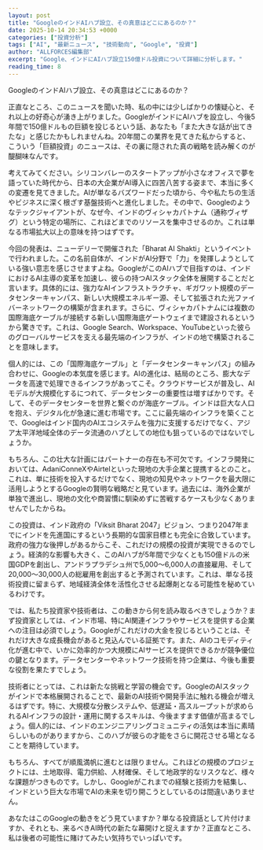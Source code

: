 ```yaml
---
layout: post
title: "GoogleのインドAIハブ設立、その真意はどこにあるのか？"
date: 2025-10-14 20:34:53 +0000
categories: ["投資分析"]
tags: ["AI", "最新ニュース", "技術動向", "Google", "投資"]
author: "ALLFORCES編集部"
excerpt: "Google、インドにAIハブ設立150億ドル投資について詳細に分析します。"
reading_time: 8
---
```


GoogleのインドAIハブ設立、その真意はどこにあるのか？

正直なところ、このニュースを聞いた時、私の中には少しばかりの懐疑心と、それ以上の好奇心が湧き上がりました。GoogleがインドにAIハブを設立し、今後5年間で150億ドルもの巨額を投じるという話、あなたも「また大きな話が出てきたな」と感じたかもしれませんね。20年間この業界を見てきた私からすると、こういう「巨額投資」のニュースは、その裏に隠された真の戦略を読み解くのが醍醐味なんです。

考えてみてください。シリコンバレーのスタートアップが小さなオフィスで夢を語っていた時代から、日本の大企業がAI導入に四苦八苦する姿まで、本当に多くの変遷を見てきました。AIが単なるバズワードだった頃から、今や私たちの生活やビジネスに深く根ざす基盤技術へと進化しました。その中で、Googleのようなテックジャイアントが、なぜ今、インドのヴィシャカパトナム（通称ヴィザグ）という特定の場所に、これほどまでのリソースを集中させるのか。これは単なる市場拡大以上の意味を持つはずです。

今回の発表は、ニューデリーで開催された「Bharat AI Shakti」というイベントで行われました。この名前自体が、インドがAI分野で「力」を発揮しようとしている強い意志を感じさせますよね。GoogleがこのAIハブで目指すのは、インドにおけるAI主導の変革を加速し、彼らの持つAIスタック全体を展開することだと言います。具体的には、強力なAIインフラストラクチャ、ギガワット規模のデータセンターキャンパス、新しい大規模エネルギー源、そして拡張された光ファイバーネットワークの構築が含まれます。さらに、ヴィシャカパトナムには複数の国際海底ケーブルが接続する新しい国際海底ゲートウェイまで建設されるというから驚きです。これは、Google Search、Workspace、YouTubeといった彼らのグローバルサービスを支える最先端のインフラが、インドの地で構築されることを意味します。

個人的には、この「国際海底ケーブル」と「データセンターキャンパス」の組み合わせに、Googleの本気度を感じます。AIの進化は、結局のところ、膨大なデータを高速で処理できるインフラがあってこそ。クラウドサービスが普及し、AIモデルが大規模化するにつれて、データセンターの重要性は増すばかりです。そして、そのデータセンターを世界と繋ぐのが海底ケーブル。インドは巨大な人口を抱え、デジタル化が急速に進む市場です。ここに最先端のインフラを築くことで、Googleはインド国内のAIエコシステムを強力に支援するだけでなく、アジア太平洋地域全体のデータ流通のハブとしての地位も狙っているのではないでしょうか。

もちろん、この壮大な計画にはパートナーの存在も不可欠です。インフラ開発においては、AdaniConneXやAirtelといった現地の大手企業と提携するとのこと。これは、単に技術を投入するだけでなく、現地の知見やネットワークを最大限に活用しようとするGoogleの賢明な戦略だと見ています。過去には、海外企業が単独で進出し、現地の文化や商習慣に馴染めずに苦戦するケースも少なくありませんでしたからね。

この投資は、インド政府の「Viksit Bharat 2047」ビジョン、つまり2047年までにインドを先進国にするという長期的な国家目標とも完全に合致しています。政府の強力な後押しがあるからこそ、これだけの規模の投資が実現できるのでしょう。経済的な影響も大きく、このAIハブが5年間で少なくとも150億ドルの米国GDPを創出し、アンドラプラデシュ州で5,000〜6,000人の直接雇用、そして20,000〜30,000人の総雇用を創出すると予測されています。これは、単なる技術投資に留まらず、地域経済全体を活性化させる起爆剤となる可能性を秘めているわけです。

では、私たち投資家や技術者は、この動きから何を読み取るべきでしょうか？まず投資家としては、インド市場、特にAI関連インフラやサービスを提供する企業への注目は必須でしょう。Googleがこれだけの大金を投じるということは、それだけ大きな成長機会があると見込んでいる証拠です。また、AIのコモディティ化が進む中で、いかに効率的かつ大規模にAIサービスを提供できるかが競争優位の鍵となります。データセンターやネットワーク技術を持つ企業は、今後も重要な役割を果たすでしょう。

技術者にとっては、これは新たな挑戦と学習の機会です。GoogleのAIスタックがインドで本格展開されることで、最新のAI技術や開発手法に触れる機会が増えるはずです。特に、大規模な分散システムや、低遅延・高スループットが求められるAIインフラの設計・運用に関するスキルは、今後ますます価値が高まるでしょう。個人的には、インドのエンジニアリングコミュニティの活気は本当に素晴らしいものがありますから、このハブが彼らの才能をさらに開花させる場となることを期待しています。

もちろん、すべてが順風満帆に進むとは限りません。これほどの規模のプロジェクトには、土地取得、電力供給、人材確保、そして地政学的なリスクなど、様々な課題がつきものです。しかし、Googleがこれまでの経験と技術力を結集し、インドという巨大な市場でAIの未来を切り開こうとしているのは間違いありません。

あなたはこのGoogleの動きをどう見ていますか？単なる投資話として片付けますか、それとも、来るべきAI時代の新たな幕開けと捉えますか？正直なところ、私は後者の可能性に賭けてみたい気持ちでいっぱいです。

